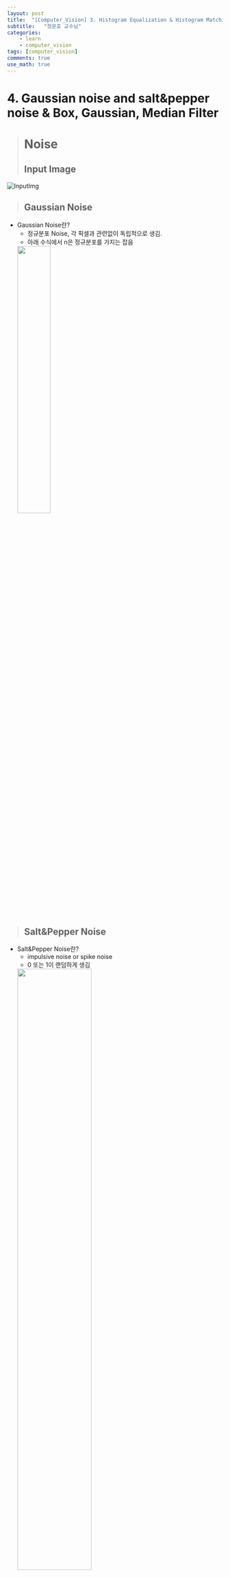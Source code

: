 ```yaml
---
layout: post
title:  "[Computer_Vision] 3. Histogram Equalization & Histogram Matching"
subtitle:   "정문호 교수님"
categories: 
    - learn
    - computer_vision
tags: [computer_vision]
comments: true
use_math: true
---
```


# 4. Gaussian noise and salt&pepper noise & Box, Gaussian, Median Filter

> # Noise
> ## Input Image

![InputImg](https://user-images.githubusercontent.com/69707792/125555395-7eaab96f-eac3-4383-9644-032b8e893460.JPG)

> ## Gaussian Noise
- Gaussian Noise란?
    - 정규분포 Noise, 각 픽셀과 관련없이 독립적으로 생김.
    - 아래 수식에서 n은 정규분포를 가지는 잡음   <br>
    <img src = "https://user-images.githubusercontent.com/69707792/125557141-46957d2a-7487-47f6-a7e5-0346f1f504b6.jpg" width = 40%>


> ## Salt&Pepper Noise
- Salt&Pepper Noise란?
    - impulsive noise or spike noise
    - 0 또는 1이 랜덤하게 생김 <br>
    <img src = "https://user-images.githubusercontent.com/69707792/125557473-3849fc4b-3658-49e5-ab15-0ef5e0a33073.jpg" width = 60%>

> ### result

![noise](https://user-images.githubusercontent.com/69707792/125555564-74987786-a87b-439a-bbf5-3bbf478077f7.JPG)


> ### Code
```C++
//포커스 된 ImageForm으로부터 영상을 가져옴
    KImageColor Gaussian_Noise;
    KImageColor Salt_Noise;

    //포커스 된 ImageForm으로부터 영상을 가져옴
    if(_q_pFormFocused != 0 && _q_pFormFocused->ImageColor().Address() &&  _q_pFormFocused->ID() == "OPEN")
    {
        Gaussian_Noise = _q_pFormFocused->ImageColor();
        Salt_Noise = _q_pFormFocused->ImageColor();
    }
    else
        return;




    //Gaussian Noise 생성
    double sigma = ui->spin_GaussianParameter->value();

    KGaussian GauN;
    GauN.Create(0, sigma*sigma);
    GauN.OnRandom(Gaussian_Noise.Size());

    double dNoise = 0;
    double Kp = 8;
    for(int i = 0; i<Gaussian_Noise.Row();i++){
        for(int j = 0; j<Gaussian_Noise.Col();j++){
            dNoise = GauN.Generate();

            if(Gaussian_Noise[i][j].r + dNoise*Kp > 255)
                Gaussian_Noise[i][j].r = 255;
            else if(Gaussian_Noise[i][j].r +dNoise*Kp < 0)
                Gaussian_Noise[i][j].r = 0;
            else
                Gaussian_Noise[i][j].r += dNoise*Kp;

            if(Gaussian_Noise[i][j].g + dNoise*Kp > 255)
                Gaussian_Noise[i][j].g = 255;
            else if(Gaussian_Noise[i][j].g +dNoise*Kp < 0)
                Gaussian_Noise[i][j].g = 0;
            else
                Gaussian_Noise[i][j].g += dNoise*Kp;

            if(Gaussian_Noise[i][j].b + dNoise*Kp > 255)
                Gaussian_Noise[i][j].b = 255;
            else if(Gaussian_Noise[i][j].b +dNoise*Kp < 0)
                Gaussian_Noise[i][j].b = 0;
            else
                Gaussian_Noise[i][j].b += dNoise*Kp;
        }
    }


    //Salt Noise 생성
    srand((int)time(NULL));


    double Thres = 0.005;
    double minus_Thres = (double)(1-Thres);
    double random;


    for(int i=0; i<Salt_Noise.Row(); i++){
        for(int j=0;j<Salt_Noise.Col();j++){

            random = (double) rand()/RAND_MAX;

            if(random<Thres)
            {
                Salt_Noise[i][j].r = 0;
                Salt_Noise[i][j].g = 0;
                Salt_Noise[i][j].b = 0;
            }
            else if(random>minus_Thres){
                Salt_Noise[i][j].r = 255;
                Salt_Noise[i][j].g = 255;
                Salt_Noise[i][j].b = 255;
            }


        }
    }



    //show noise
    ImageForm*  q_pForm1 = new ImageForm(Salt_Noise, "Salt_and_Pepper Noise", this);
    _plpImageForm->Add(q_pForm1);
    q_pForm1->show();

    ImageForm*  q_pForm2 = new ImageForm(Gaussian_Noise, "Gaussian Noise", this);
    _plpImageForm->Add(q_pForm2);
    q_pForm2->show();
```




> # Box, Gaussian, Median Filter
> ## Input Image

![noise](https://user-images.githubusercontent.com/69707792/125557647-4c085b6a-c7d3-485a-abe1-be0e57939021.JPG)



> ## Box Filter
- Box Filtering 
    - 주변 픽셀값의 평균을 얻는 방식의 이미지 필터링
    - 이미지 샘플과 filter kernel을 곱해서 필터링된 결과값을 얻음
    <img src = "https://user-images.githubusercontent.com/69707792/125558328-7f216a54-b9d2-4134-b6e7-91a6703d4054.jpg" width = 40%>
    
- 장점
    - 빠르다
    - Box(i+1) = Box(i) - neighborhood(i)[first] + neighborhood(i+1)[last]

- 단점
    - Signal frequencies shared with noise are lose
    - Impulse noise is diffused but not removed
    - The secondary lobes let noise into the filtered image
    ![sinc](https://user-images.githubusercontent.com/69707792/125558997-379d0e7a-ea18-4d0f-a6cd-e92f82dff2d0.jpg)


> ### result

![BoxFilter](https://user-images.githubusercontent.com/69707792/125557704-b363897d-2f3d-4281-bac0-8e3d95bc327d.JPG)

> ### Code
```C++
    //필터링
    int filtersize = ui->spin_FilterSize->value();

    //Box Filtering
        //S_n_P noise 이미지 불러오기
    ImageForm* q_pForm_s = 0;

        for(int i=0; i<_plpImageForm->Count();i++)
            if((*_plpImageForm)[i]->ID()=="Salt_and_Pepper Noise")
            {
                q_pForm_s = (*_plpImageForm)[i];
                break;
            }

    KImageColor Salt_Noise_2 = q_pForm_s->ImageColor();

    //Gaussian noise 이미지 불러오기

    ImageForm* q_pForm_g = 0;

        for(int i=0; i<_plpImageForm->Count();i++)
            if((*_plpImageForm)[i]->ID()=="Gaussian Noise")
            {
                q_pForm_g = (*_plpImageForm)[i];
                break;
            }
    KImageColor Gaussian_Noise_2 = q_pForm_g->ImageColor();

    int size = 0.5*filtersize-0.5;
    int box = filtersize*filtersize;
    //qDebug()<<size;
        //Salt Noise
    double sum_r_s,sum_g_s,sum_b_s;
    double sum_r_g,sum_g_g,sum_b_g;

    for(int ii = size; ii<Salt_Noise_2.Row()-size;ii++){
        for(int jj = size; jj<Salt_Noise_2.Col()-size;jj++){
            sum_r_s = 0;
            sum_g_s = 0;
            sum_b_s = 0;

            sum_r_g = 0;
            sum_g_g = 0;
            sum_b_g = 0;
            for(int i = -size; i<size+1; i++){
                for(int j = -size; j<size+1;j++){
                    sum_r_s+=Salt_Noise[ii-i][jj-j].r;
                    sum_g_s+=Salt_Noise[ii-i][jj-j].g;
                    sum_b_s+=Salt_Noise[ii-i][jj-j].b;

                    sum_r_g+=Gaussian_Noise[ii-i][jj-j].r;
                    sum_g_g+=Gaussian_Noise[ii-i][jj-j].g;
                    sum_b_g+=Gaussian_Noise[ii-i][jj-j].b;
                }
            }

            //qDebug()<<sum_r/(filtersize*filtersize);

            Salt_Noise_2[ii][jj].r=sum_r_s/box;
            Salt_Noise_2[ii][jj].g=sum_g_s/box;
            Salt_Noise_2[ii][jj].b=sum_b_s/box;

            Gaussian_Noise_2[ii][jj].r=sum_r_g/box;
            Gaussian_Noise_2[ii][jj].g=sum_g_g/box;
            Gaussian_Noise_2[ii][jj].b=sum_b_g/box;
        }
    }


    //show noise 제거
    ImageForm*  q_pForm3 = new ImageForm(Salt_Noise_2, "Box_Salt_n_Pepper", this);
    _plpImageForm->Add(q_pForm3);
    q_pForm3->show();

    ImageForm*  q_pForm4 = new ImageForm(Gaussian_Noise_2, "Box_Gaussian", this);
    _plpImageForm->Add(q_pForm4);
    q_pForm4->show();
```    




> ## Gaussian Filter

![Gaussianfi](https://user-images.githubusercontent.com/69707792/125559377-8c9461e9-089b-4ed2-913d-f2e3d3083ac6.jpg)

- 장점
    - Secondary lobes가 없으므로 정확한 low-pass filter 구현이 가능하다.
    ![gau](https://user-images.githubusercontent.com/69707792/125559797-0f8dc51b-0e50-449d-8bff-514f80cb049b.jpg)


> ### result

![GaussianFilter](https://user-images.githubusercontent.com/69707792/125557750-b2a7be9c-107f-454d-81fd-cdd50a35d687.JPG)

> ### Code
```C++
    //Gaussian 필터링

    //S_n_P noise 이미지 불러오기
    ImageForm* q_pForm_s = 0;

    for(int i=0; i<_plpImageForm->Count();i++)
        if((*_plpImageForm)[i]->ID()=="Salt_and_Pepper Noise")
        {
            q_pForm_s = (*_plpImageForm)[i];
            break;
        }

    KImageColor Salt_Noise_2 = q_pForm_s->ImageColor();

    //Gaussian noise 이미지 불러오기

    ImageForm* q_pForm_g = 0;

    for(int i=0; i<_plpImageForm->Count();i++)
        if((*_plpImageForm)[i]->ID()=="Gaussian Noise")
        {
            q_pForm_g = (*_plpImageForm)[i];
            break;
        }
    KImageColor Gaussian_Noise_2 = q_pForm_g->ImageColor();

    int Gau_filter_size = 8*sigma + 1; //filter size




    int size = std::sqrt(Gau_filter_size);


    //qDebug()<<size;
        //Salt Noise

    double mask_r_s, mask_g_s, mask_b_s;
    double mask_r_g, mask_g_g, mask_b_g;


    for(int ii = size; ii<Salt_Noise_2.Row()-size;ii++){
        for(int jj = size; jj<Salt_Noise_2.Col()-size;jj++){

            mask_r_s = 0;
            mask_g_s = 0;
            mask_b_s = 0;

            mask_r_g = 0;
            mask_g_g = 0;
            mask_b_g = 0;


            for(int i = -size; i<size+1; i++){
                for(int j = -size; j<size+1;j++){
                    mask_r_s += std::exp(-0.5*((i*i+j*j)/(sigma*sigma)))*Salt_Noise[ii-i][jj-j].r;
                    mask_g_s += std::exp(-0.5*((i*i+j*j)/(sigma*sigma)))*Salt_Noise[ii-i][jj-j].g;
                    mask_b_s += std::exp(-0.5*((i*i+j*j)/(sigma*sigma)))*Salt_Noise[ii-i][jj-j].b;

                    mask_r_g += std::exp(-0.5*((i*i+j*j)/(sigma*sigma)))*Gaussian_Noise[ii-i][jj-j].r;
                    mask_g_g += std::exp(-0.5*((i*i+j*j)/(sigma*sigma)))*Gaussian_Noise[ii-i][jj-j].g;
                    mask_b_g += std::exp(-0.5*((i*i+j*j)/(sigma*sigma)))*Gaussian_Noise[ii-i][jj-j].b;
                }
            }

            Salt_Noise_2[ii][jj].r = (1/(2*M_PI*sigma*sigma))*mask_r_s;
            Salt_Noise_2[ii][jj].g = (1/(2*M_PI*sigma*sigma))*mask_g_s;
            Salt_Noise_2[ii][jj].b = (1/(2*M_PI*sigma*sigma))*mask_b_s;

            Gaussian_Noise_2[ii][jj].r = (1/(2*M_PI*sigma*sigma))*mask_r_g;
            Gaussian_Noise_2[ii][jj].g = (1/(2*M_PI*sigma*sigma))*mask_g_g;
            Gaussian_Noise_2[ii][jj].b = (1/(2*M_PI*sigma*sigma))*mask_b_g;



        }
    }


    //show noise 제거
    ImageForm*  q_pForm3 = new ImageForm(Salt_Noise_2, "Gaussian_Salt_n_Pepper", this);
    _plpImageForm->Add(q_pForm3);
    q_pForm3->show();

    ImageForm*  q_pForm4 = new ImageForm(Gaussian_Noise_2, "Gaussian_Gaussian", this);
    _plpImageForm->Add(q_pForm4);
    q_pForm4->show();
```    






> ## Median Filter
- Median Filtering
> ### result

![MedianFilter](https://user-images.githubusercontent.com/69707792/125557741-fda5db35-3fa6-4cdc-9f28-b4ac8881764f.JPG)

> ### Code
```C++
    //필터링
    int filtersize = ui->spin_FilterSize->value();

    //Median Filtering
        //S_n_P noise 이미지 불러오기
    ImageForm* q_pForm_s = 0;

        for(int i=0; i<_plpImageForm->Count();i++)
            if((*_plpImageForm)[i]->ID()=="Salt_and_Pepper Noise")
            {
                q_pForm_s = (*_plpImageForm)[i];
                break;
            }

    KImageColor Salt_Noise_2 = q_pForm_s->ImageColor();

    //Gaussian noise 이미지 불러오기

    ImageForm* q_pForm_g = 0;

        for(int i=0; i<_plpImageForm->Count();i++)
            if((*_plpImageForm)[i]->ID()=="Gaussian Noise")
            {
                q_pForm_g = (*_plpImageForm)[i];
                break;
            }
    KImageColor Gaussian_Noise_2 = q_pForm_g->ImageColor();


    int size = 0.5*filtersize-0.5;
    std::vector<double> v_r_s,v_g_s,v_b_s;
    std::vector<double> v_r_g,v_g_g,v_b_g;
    int box = filtersize*filtersize;

    //qDebug()<<size;
        //Salt Noise


    for(int ii = size; ii<Salt_Noise_2.Row()-size;ii++){
        for(int jj = size; jj<Salt_Noise_2.Col()-size;jj++){

            v_r_s.clear();
            v_g_s.clear();
            v_b_s.clear();

            v_r_g.clear();
            v_g_g.clear();
            v_b_g.clear();


            for(int i = -size; i<size+1; i++){
                for(int j = -size; j<size+1;j++){
                    v_r_s.push_back(Salt_Noise[ii-i][jj-j].r);
                    v_g_s.push_back(Salt_Noise[ii-i][jj-j].g);
                    v_b_s.push_back(Salt_Noise[ii-i][jj-j].b);

                    v_r_g.push_back(Gaussian_Noise[ii-i][jj-j].r);
                    v_g_g.push_back(Gaussian_Noise[ii-i][jj-j].g);
                    v_b_g.push_back(Gaussian_Noise[ii-i][jj-j].b);
                }
            }

            //qDebug()<<sum_r/(filtersize*filtersize);
            sort(v_r_s.begin(),v_r_s.end());
            sort(v_g_s.begin(),v_g_s.end());
            sort(v_b_s.begin(),v_b_s.end());

            sort(v_r_g.begin(),v_r_g.end());
            sort(v_g_g.begin(),v_g_g.end());
            sort(v_b_g.begin(),v_b_g.end());

            Salt_Noise_2[ii][jj].r = v_r_s[box/2];
            Salt_Noise_2[ii][jj].g = v_g_s[box/2];
            Salt_Noise_2[ii][jj].b = v_b_s[box/2];

            Gaussian_Noise_2[ii][jj].r = v_r_g[box/2];
            Gaussian_Noise_2[ii][jj].g = v_g_g[box/2];
            Gaussian_Noise_2[ii][jj].b = v_b_g[box/2];


        }
    }


    //show noise 제거
    ImageForm*  q_pForm3 = new ImageForm(Salt_Noise_2, "Median_Salt_n_Pepper", this);
    _plpImageForm->Add(q_pForm3);
    q_pForm3->show();

    ImageForm*  q_pForm4 = new ImageForm(Gaussian_Noise_2, "Median_Gaussian", this);
    _plpImageForm->Add(q_pForm4);
    q_pForm4->show();
```   
